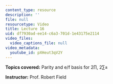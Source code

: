 ```yaml
---
content_type: resource
description: ''
file: null
resourcetype: Video
title: Lecture 16
uid: df7930ad-ee14-c6a3-701d-1e43175e2114
video_files:
  video_captions_file: null
video_metadata:
  youtube_id: pXHeut3qV2Y
---
```


**Topics covered:** Parity and e/f basis for 2∏, 2∑±

**Instructor:** Prof. Robert Field